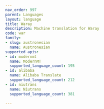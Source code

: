 ```yaml
---
nav_order: 997
parent: Languages
layout: language
title: Waray
description: Machine translation for Waray
code: war
family:
- slug: austronesian
  name: Austronesian
supported_apis:
- id: modernmt
  name: ModernMT
  supported_language_count: 195
- id: alibaba
  name: Alibaba Translate
  supported_language_count: 212
- id: niutrans
  name: Niutrans
  supported_language_count: 381

---
```


